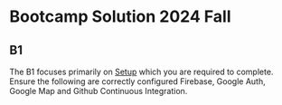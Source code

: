 # Bootcamp Solution 2024 Fall

## B1

The B1 focuses primarily on [Setup](../Setup.md) which you are required to complete. Ensure the following are correctly configured Firebase, Google Auth, Google Map and Github Continuous Integration.  
